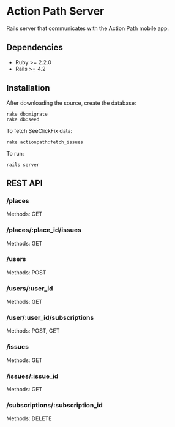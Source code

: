 # Action Path Server
Rails server that communicates with the Action Path mobile app.

## Dependencies

* Ruby >= 2.2.0
* Rails >= 4.2

## Installation

After downloading the source, create the database:

    rake db:migrate
    rake db:seed

To fetch SeeClickFix data:

    rake actionpath:fetch_issues

To run:

    rails server
    
## REST API

### /places

Methods: GET

### /places/:place_id/issues

Methods: GET

### /users

Methods: POST

### /users/:user_id

Methods: GET

### /user/:user_id/subscriptions

Methods: POST, GET

### /issues

Methods: GET

### /issues/:issue_id

Methods: GET

### /subscriptions/:subscription_id

Methods: DELETE

